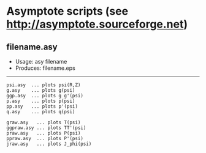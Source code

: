 # Asymptote scripts (see http://asymptote.sourceforge.net)

## filename.asy
- Usage:	    asy filename
- Produces:   filename.eps
---

    psi.asy  ... plots psi(R,Z)
	g.asy    ... plots g(psi)
	ggp.asy  ... plots g g'(psi)
	p.asy    ... plots p(psi)
	pp.asy   ... plots p'(psi)
	q.asy    ... plots q(psi)

	graw.asy   ... plots T(psi)
	ggpraw.asy ... plots TT'(psi)
	praw.asy   ... plots P(psi)
	ppraw.asy  ... plots P'(psi)
	jraw.asy   ... plots J_phi(psi)

